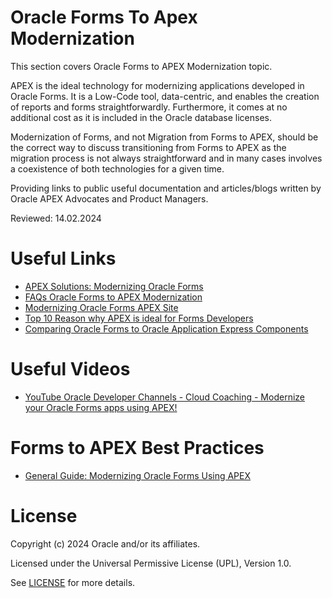# Oracle Forms To Apex Modernization

This section covers Oracle Forms to APEX Modernization topic.

APEX is the ideal technology for modernizing applications developed in Oracle Forms. It is a Low-Code tool, data-centric, and enables the creation of reports and forms straightforwardly. Furthermore, it comes at no additional cost as it is included in the Oracle database licenses.

Modernization of Forms, and not Migration from Forms to APEX, should be the correct way to discuss transitioning from Forms to APEX as the migration process is not
always straightforward and in many cases involves a coexistence of both technologies for a given time.

Providing links to public useful documentation and articles/blogs written by Oracle APEX  Advocates and Product Managers.

Reviewed: 14.02.2024

# Useful Links

- [APEX Solutions: Modernizing Oracle Forms](https://apex.oracle.com/en/solutions/oracle-forms/)
- [FAQs Oracle Forms to APEX Modernization](https://apex.oracle.com/go/forms-faq)
- [Modernizing Oracle Forms APEX Site](https://apex.oracle.com/en/solutions/oracle-forms/)
- [Top 10 Reason why APEX is ideal for Forms Developers](https://apex.oracle.com/go/reasons-forms)
- [Comparing Oracle Forms to Oracle Application Express Components](https://docs.oracle.com/en/database/oracle/application-express/20.2/aemig/comparing-Oracle-forms-to-Oracle-application-express-components.html)

# Useful Videos

- [YouTube Oracle Developer Channels - Cloud Coaching - Modernize your Oracle Forms apps using APEX!](https://www.youtube.com/watch?v=MYzSgnzUOjA&ab_channel=OracleDevelopers)

# Forms to APEX Best Practices

- [General Guide: Modernizing Oracle Forms Using APEX](https://blogs.oracle.com/apex/post/modernizing-oracle-forms-using-oracle-apex)


# License

Copyright (c) 2024 Oracle and/or its affiliates.

Licensed under the Universal Permissive License (UPL), Version 1.0.

See [LICENSE](https://github.com/oracle-devrel/technology-engineering/blob/main/LICENSE) for more details.
